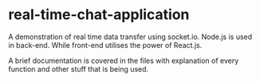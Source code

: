 # real-time-chat-application
A demonstration of real time data transfer using socket.io. Node.js is used in back-end. While front-end utilises
the power of React.js.

A brief documentation is covered in the files with explanation of every function and other stuff that is being used.


